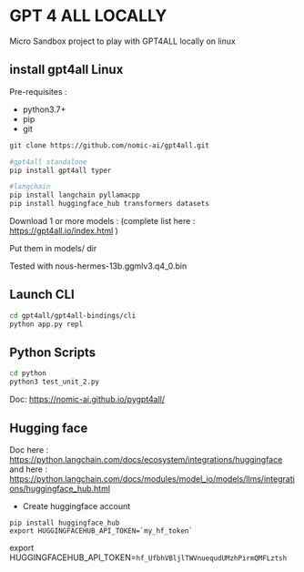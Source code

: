 # GPT 4 ALL LOCALLY

Micro Sandbox project to play with GPT4ALL locally on linux

## install gpt4all Linux

Pre-requisites : 

- python3.7+ 
- pip
- git

```bash
git clone https://github.com/nomic-ai/gpt4all.git

#gpt4all standalone
pip install gpt4all typer 

#langchain
pip install langchain pyllamacpp
pip install huggingface_hub transformers datasets
```

Download 1 or more models : (complete list here : https://gpt4all.io/index.html ) 

Put them in models/ dir

Tested with nous-hermes-13b.ggmlv3.q4_0.bin

## Launch CLI
```bash
cd gpt4all/gpt4all-bindings/cli
python app.py repl
```

## Python Scripts

```bash
cd python
python3 test_unit_2.py
```

Doc: 
https://nomic-ai.github.io/pygpt4all/

## Hugging face
Doc here : https://python.langchain.com/docs/ecosystem/integrations/huggingface
and here : https://python.langchain.com/docs/modules/model_io/models/llms/integrations/huggingface_hub.html

- Create huggingface account

```
pip install huggingface_hub
export HUGGINGFACEHUB_API_TOKEN=`my_hf_token`
```
export HUGGINGFACEHUB_API_TOKEN=`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`
